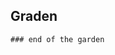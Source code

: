 <!-- TITLE: Garden -->
<!-- SUBTITLE: A quick summary of Garden -->

## Graden

`### end of the garden`
